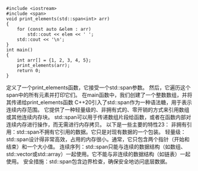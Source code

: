 ```
#include <iostream>
#include <span>
void print_elements(std::span<int> arr)
{
    for (const auto &elem : arr)
        std::cout << elem << ' ';
    std::cout << '\n';
}
int main()
{
    int arr[] = {1, 2, 3, 4, 5};
    print_elements(arr);
    return 0;
}
```
定义了一个print_elements函数，它接受一个std::span<int>参数。
然后，它遍历这个span中的所有元素并打印它们。
在main函数中，我们创建了一个整数数组，并将其传递给print_elements函数
C++20引入了std::span作为一种语法糖，用于表示连续内存范围。
它提供了一种轻量级的、非拥有式的、零开销的方式来引用数组或其他连续内存块。
std::span可以用于传递数组片段给函数，或者在函数内部对连续内存进行操作，而无需进行内存拷贝。
以下是一些主要的特性23：
非拥有引用：std::span不拥有它引用的数据。它只是对现有数据的一个包装。
轻量级：std::span设计得非常高效，占用的内存很小。通常，它只包含两个指针（开始和结束）和一个大小值。
连续序列：std::span只能与连续的数据结构（如数组、std::vector或std::array）一起使用。它不能与非连续的数据结构（如链表）一起使用。
安全措施：std::span包含边界检查，确保安全地访问底层数据。
